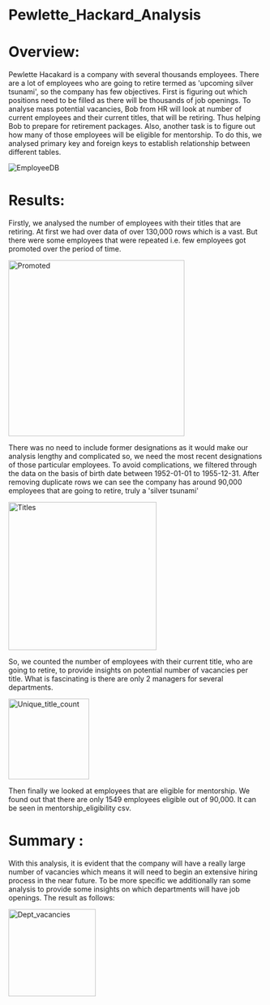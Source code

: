# Pewlette_Hackard_Analysis

# Overview:

Pewlette Hacakard is a company with several thousands employees. There are a lot of employees who are going to retire termed as 'upcoming silver tsunami', so the company has few objectives. First is figuring out which positions need to be filled as there will be thousands of job openings. To analyse mass potential vacancies, Bob from HR will look at number of current employees and their current titles, that will be retiring. Thus helping Bob to prepare for retirement packages. Also, another task is to figure out how many of those employees will be eligible for mentorship. To do this, we analysed primary key and foreign keys to establish relationship between different tables.

![EmployeeDB](https://user-images.githubusercontent.com/86980240/137598238-4c639c2d-a0e4-469a-bf53-cc400d441341.png)


# Results: 

Firstly, we analysed the number of employees with their titles that are retiring. At first we had over data of over 130,000 rows which is a vast. But there were some employees that were repeated i.e. few employees got promoted over the period of time.

<img width="347" alt="Promoted" src="https://user-images.githubusercontent.com/86980240/137598474-f1ecdec8-f101-4003-9672-96e7e6397459.png">

There was no need to include former designations as it would make our analysis lengthy and complicated so, we need the most recent designations of those particular employees. To avoid complications, we filtered through the data on the basis of birth date between 1952-01-01 to 1955-12-31. After removing duplicate rows we can see the company has around 90,000 employees that are going to retire, truly a 'silver tsunami'

<img width="292" alt="Titles" src="https://user-images.githubusercontent.com/86980240/137598344-8462871a-c86d-4792-9101-d14b29559b6b.png">

So, we counted the number of employees with their current title, who are going to retire, to provide insights on potential number of vacancies per title. What is fascinating is there are only 2 managers for several departments.

<img width="159" alt="Unique_title_count" src="https://user-images.githubusercontent.com/86980240/137598229-d57b78f4-c448-4d97-87b5-4d4f79a33f32.png">

Then finally we looked at employees that are eligible for mentorship. We found out that there are only 1549 employees eligible out of 90,000. It can be seen in mentorship_eligibility csv.


# Summary :

With this analysis, it is evident that the company will have a really large number of vacancies which means it will need to begin an extensive hiring process in the near future. To be more specific we additionally ran some analysis to provide some insights on which departments will have job openings. The result as follows:

<img width="172" alt="Dept_vacancies" src="https://user-images.githubusercontent.com/86980240/137612411-3750d455-bb65-4c1c-93b3-b14512f5455f.png">





